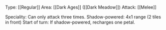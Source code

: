 Type: [[Regular]]
Area: [[Dark Ages]] ([[Dark Meadow]])
Attack: [[Melee]]

Speciality: Can only attack three times.
Shadow-powered: 4x1 range (2 tiles in front)
Start of turn: If shadow-powered, recharges one petal.